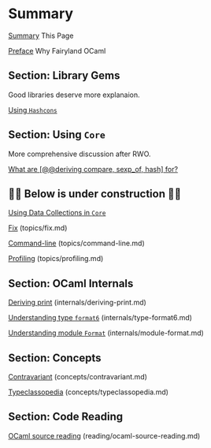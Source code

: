 # Summary

[Summary](SUMMARY.md) This Page

[Preface](preface.md) Why Fairyland OCaml

## Section: Library Gems

Good libraries deserve more explanaion.

[Using `Hashcons`](libraries/hashcons.md)

## Section: Using `Core`

More comprehensive discussion after RWO.

[What are [@@deriving compare, sexp_of, hash] for?](core/container-elements.md)


## 🚧🚧 **Below is under construction** 🚧🚧

[Using Data Collections in `Core`](core/maps-and-hashtables.md)

[Fix]() (topics/fix.md)

[Command-line]() (topics/command-line.md)

[Profiling]() (topics/profiling.md)


## Section: OCaml Internals

[Deriving print]() (internals/deriving-print.md)

[Understanding type `format6`]() (internals/type-format6.md)

[Understanding module `Format`]() (internals/module-format.md)


## Section: Concepts

[Contravariant]() (concepts/contravariant.md)

[Typeclassopedia]() (concepts/typeclassopedia.md)


## Section: Code Reading

[OCaml source reading]() (reading/ocaml-source-reading.md)
